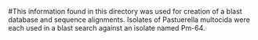 #This information found in this directory was used for creation of a blast database and sequence alignments. Isolates of Pastuerella multocida were each used in a blast search against an isolate named Pm-64. 

